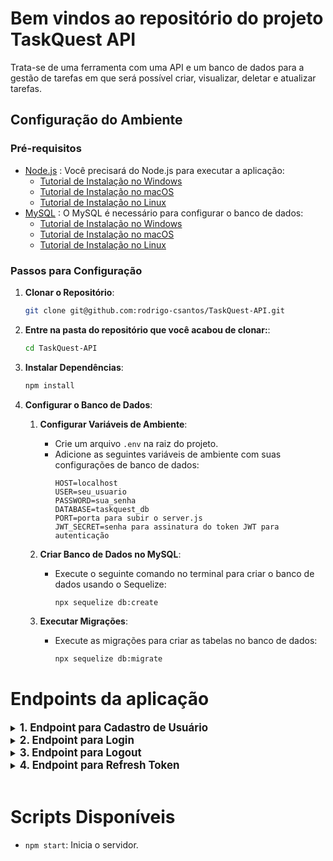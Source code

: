 # Bem vindos ao repositório do projeto TaskQuest API

Trata-se de uma ferramenta com uma API e um banco de dados para a gestão de tarefas em que será possível criar, visualizar, deletar e atualizar tarefas. 

## Configuração do Ambiente

### Pré-requisitos

- [Node.js](https://nodejs.org/) : Você precisará do Node.js para executar a aplicação:
    - [Tutorial de Instalação no Windows](https://www.youtube.com/watch?v=-jft_9PlffQ)
    - [Tutorial de Instalação no macOS](https://www.youtube.com/watch?v=YLO1FBIxgW4)
    - [Tutorial de Instalação no Linux](https://www.youtube.com/watch?v=B9Hd11RT7Bk)
- [MySQL](https://www.mysql.com/) : O MySQL é necessário para configurar o banco de dados:
    - [Tutorial de Instalação no Windows](https://www.youtube.com/watch?v=s0YoPLbox40)
    - [Tutorial de Instalação no macOS](https://www.youtube.com/watch?v=d32n6lWTpn0)
    - [Tutorial de Instalação no Linux](https://www.youtube.com/watch?v=MtobMajasQM)

### Passos para Configuração

1. **Clonar o Repositório**:
    ```bash
    git clone git@github.com:rodrigo-csantos/TaskQuest-API.git
    ```

2. **Entre na pasta do repositório que você acabou de clonar:**:
    ```bash
    cd TaskQuest-API
    ```

3. **Instalar Dependências**:
    ```bash
    npm install
    ```

4. **Configurar o Banco de Dados**:

    1. **Configurar Variáveis de Ambiente**:
        - Crie um arquivo `.env` na raiz do projeto.
        - Adicione as seguintes variáveis de ambiente com suas configurações de banco de dados:
          ```plaintext
          HOST=localhost
          USER=seu_usuario
          PASSWORD=sua_senha
          DATABASE=taskquest_db
          PORT=porta para subir o server.js
          JWT_SECRET=senha para assinatura do token JWT para autenticação
          ```

    2. **Criar Banco de Dados no MySQL**:
        - Execute o seguinte comando no terminal para criar o banco de dados usando o Sequelize:
          ```bash
          npx sequelize db:create
          ```

    3. **Executar Migrações**:
        - Execute as migrações para criar as tabelas no banco de dados:
          ```bash
          npx sequelize db:migrate
          ```


# Endpoints da aplicação

<details>
<summary><strong style="font-size: larger;">1. Endpoint para Cadastro de Usuário</strong></summary><br />

- Através deste endpoint será possível realizar o cadastro de novos usuários à aplicação, persistindo seus dados no banco.

<br />

**Método:** `POST`  
**URL:** `http://localhost:3030/users`

**Cabeçalhos (Headers):**
- `Content-Type: application/json`

**Corpo da Requisição (JSON):**
```json
{
  "userName": "Nome_do_usuário",
  "email": "usuario@example.com",
  "password": "Senha123@",
  "idAvatar": 1
}
```
**Validação dos dados:**
- Os dados do corpo da requisição são validados usando o seguinte esquema:

`userName` (string, obrigatório): Nome do usuário. Deve ter no mínimo 3 caracteres.

`email` (string, obrigatório): Email do usuário. Deve ser um email válido.

`password` (string, obrigatório): Senha do usuário. Deve ter entre 8 e 15 caracteres, incluindo pelo menos uma letra maiúscula, um número e um caractere especial.

`idAvatar` (integer, obrigatório): ID do avatar do usuário.

**Respostas:**

`201 Created:` Indica que o usuário foi registrado com sucesso:
```json
{
    "message": "user successfully registered"
}
```

`400 Bad request:` Indica que houve um problema com os dados fornecidos na requisição:
```json
{
    "message": "Failed to register user"
}
```

`400 Bad request:` Caso haja erros de validação:
```json
{
    "message": "Validation error",
    "details": [
        "userName is required and should have at least 3 characters",
        "email must be a valid email",
        "password must be between 8 and 15 characters long, include at least one uppercase letter, one number, and one special character",
        "idAvatar must be an integer"
    ]
}
```

`500 Internal Server Error:`  Indica que ocorreu um erro no servidor durante o processamento da requisição:
```json
{
    "message": "Internal Server Error"
}
```
</details>

<details>

<summary><strong style="font-size: larger;">2. Endpoint para Login</strong></summary><br />

- Através deste endpoint será possível efetuar login para autenticação de usuário, onde, quando efetuado login com sucesso a API retornará dois tokens, o token de acesso à rotas protegidas e o refresh token para reautenticação.

<br />

**Método:** `POST`  
**URL:** `http://localhost:3030/login`

**Cabeçalhos (Headers):**
- `Content-Type: application/json`

**Corpo da Requisição (JSON):**
```json
{
  "email": "usuario@example.com",
  "password": "Senha123@"
}

```
**Validação dos dados:**
- Os dados do corpo da requisição são validados usando o seguinte esquema:

`email` (string, obrigatório): Email do usuário. Deve ser um email válido.

`password` (string, obrigatório): Senha do usuário. Deve ter entre 8 e 15 caracteres, incluindo pelo menos uma letra maiúscula, um número e um caractere especial.

**Respostas:**

`200 OK:` Indica que o usuário foi autenticado com sucesso e recebeu os tokens de acesso e refresh:
```json
{
    "auth": true,
    "accessToken": "seu_token_de_acesso",
    "refreshToken": "seu_refresh_token",
    "message": "user successfully logged in"
}
```

`401 Unauthorized:` Indica que os dados fornecidos estão incorretos:
```json
{
  "message": "The email or password provided is incorrect"
}
```
</details>


<details>

<summary><strong style="font-size: larger;">3. Endpoint para Logout</strong></summary><br />

- Através deste endpoint será possível efetuar logout da aplicação, invalidando os tokens que foram fornecidos ao client side. Deve-se atentar de aos headers 'authorization' (onde será fornecido o accessToken) e 'x-refresh-token' (onde será fornecido o refreshToken).

<br />

**Método:** `POST`  
**URL:** `http://localhost:3030/logout`

**Cabeçalhos (Headers):**
- `Content-Type: application/json`
- `authorization: Brarer <accessToken>`
- `x-refresh-token: Bearer <refreshToken>`

**Respostas:**

`200 OK:` Indica que o usuário foi deslogado com sucesso e os tokens foram invalidados:
```json
{
    "message": "user successfully logged out"
}
```

`500 Internal Server Error:`  Indica que ocorreu um erro no servidor durante o processamento da requisição:
```json
{
  "message": "Internal Server Error"
}
```
</details>

<details>

<summary><strong style="font-size: larger;">4. Endpoint para Refresh Token</strong></summary><br />

- Através deste endpoint será possível que o cliente obtenha novos tokens de acesso sem precisar solicitar que o usuário faça login novamente. Irá invalidar os tokens que foram fornecidos ao client side anteriomente e conceder novos tokens de acesso e de refresh. Deve-se atentar de aos headers 'authorization' (onde será fornecido o accessToken) e 'x-refresh-token' (onde será fornecido o refreshToken).

<br />

**Método:** `POST`  
**URL:** `http://localhost:3030/refresh-login`

**Cabeçalhos (Headers):**
- `Content-Type: application/json`
- `authorization: Brarer <accessToken>`
- `x-refresh-token: Bearer <refreshToken>`

**Respostas:**

`200 OK:` Indica que o tokens foiram renovados com sucesso e os anteriores foram invalidados:
```json
{
    "auth": true,
	"accessToken": "seu_token_de_acesso",
    "refreshToken": "seu_refresh_token",
	"message": "Tokens successfully refreshed",
}
```

`500 Internal Server Error:`  Indica que ocorreu um erro no servidor durante o processamento da requisição:
```json
{
  "message": "Failed to refresh tokens",
  "error": "Internal Server Error"
}
```
</details>

<br />

# Scripts Disponíveis

- `npm start`: Inicia o servidor.